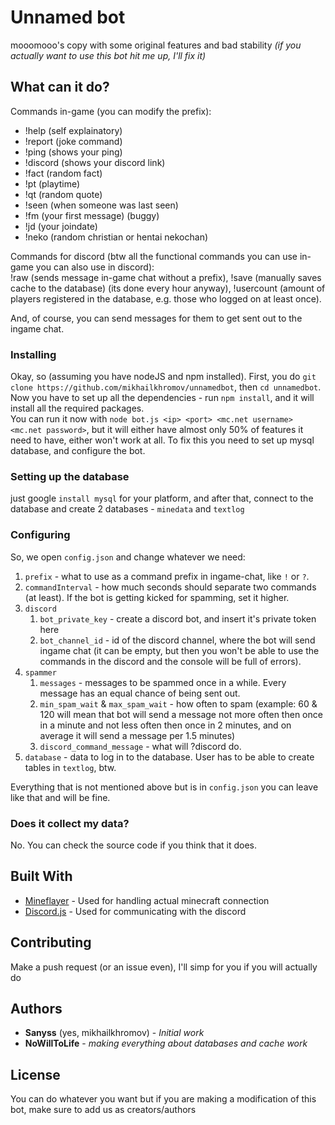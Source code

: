 # Unnamed bot

mooomooo's copy with some original features and bad stability _(if you actually want to use this bot hit me up, I'll fix it)_

## What can it do?

Commands in-game (you can modify the prefix):
* !help (self explainatory)
* !report (joke command)
* !ping (shows your ping)
* !discord (shows your discord link)
* !fact (random fact)
* !pt (playtime)
* !qt (random quote) 
* !seen (when someone was last seen)
* !fm (your first message) (buggy)
* !jd (your joindate)
* !neko (random christian or hentai nekochan)

Commands for discord (btw all the functional commands you can use in-game you can also use in discord):\
!raw (sends message in-game chat without a prefix), !save (manually saves cache to the database) (its done every hour anyway), !usercount (amount of players
registered in the database, e.g. those who logged on at least once).

And, of course, you can send messages for them to get sent out to the ingame chat.

### Installing
Okay, so (assuming you have nodeJS and npm installed). First, you do `git clone https://github.com/mikhailkhromov/unnamedbot`, then `cd unnamedbot`.\
Now you have to set up all the dependencies - run `npm install`, and it will install all the required packages.\
You can run it now with `node bot.js <ip> <port> <mc.net username> <mc.net password>`, but it will either have almost only 50% of features it need to have, either won't work at all. To fix this you need to set up mysql database, and configure the bot.


### Setting up the database
just google `install mysql` for your platform, and after that, connect to the database and create 2 databases - `minedata` and `textlog`


### Configuring
So, we open `config.json` and change whatever we need:
1. `prefix` - what to use as a command prefix in ingame-chat, like `!` or `?`. 
2. `commandInterval` - how much seconds should separate two commands (at least). If the bot is getting kicked for spamming, set it higher.
3. `discord`
    1. `bot_private_key` - create a discord bot, and insert it's private token here
    2. `bot_channel_id` - id of the discord channel, where the bot will send ingame chat (it can be empty, but then you won't be able to use the commands in the discord and the console will be full of errors).
4. `spammer`
    1. `messages` - messages to be spammed once in a while. Every message has an equal chance of being sent out.
    2. `min_spam_wait` & `max_spam_wait` - how often to spam (example: 60 & 120 will mean that bot will send a message not more often then once in a minute and not less often then once in 2 minutes, and on average it will send a message per 1.5 minutes)
    3. `discord_command_message` - what will ?discord do.
5. `database` - data to log in to the database. User has to be able to create tables in `textlog`, btw.

Everything that is not mentioned above but is in `config.json` you can leave like that and will be fine.

### Does it collect my data?

No. You can check the source code if you think that it does.

## Built With

* [Mineflayer](https://github.com/PrismarineJS/mineflayer/) - Used for handling actual minecraft connection
* [Discord.js](https://discord.js.org/) - Used for communicating with the discord

## Contributing

Make a push request (or an issue even), I'll simp for you if you will actually do

## Authors

* **Sanyss** (yes, mikhailkhromov) - *Initial work*
* **NoWillToLife** - *making everything about databases and cache work*

## License

You can do whatever you want but if you are making a modification of this bot, make sure to add us as creators/authors
